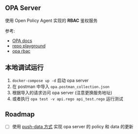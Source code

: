 ## OPA Server

使用 Open Policy Agent 实现的 **RBAC** 鉴权服务

参考:

* [OPA docs](https://www.openpolicyagent.org/docs/latest/)
* [repo playground](https://play.openpolicyagent.org/)
* [opa rbac](https://github.com/ashutoshSce/opa-rbac)

## 本地调试运行

1. `docker-compose up -d` 启动 opa server
2. 在 postman 中导入 `opa.postman_collection.json`
3. 根据导入的请求访问 opa server (注意更换服务地址)
4. 或者执行 `opa test -v api.rego api_test.rego` 运行测试

## Roadmap

- [ ] 使用 [push-data 方式](https://www.openpolicyagent.org/docs/latest/external-data/#option-4-push-data) 实现 opa server 的 policy 和 data 的更新

